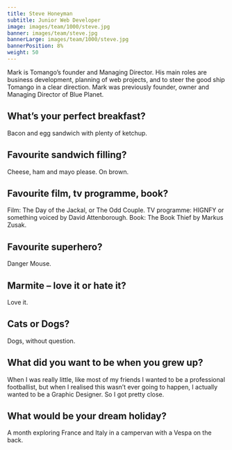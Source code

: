 ```yaml
---
title: Steve Honeyman
subtitle: Junior Web Developer
image: images/team/1000/steve.jpg
banner: images/team/steve.jpg
bannerLarge: images/team/1000/steve.jpg
bannerPosition: 8%
weight: 50
---
```


Mark is Tomango’s founder and Managing Director.
His main roles are business development, planning of web projects, and to steer the good ship Tomango in a clear direction. Mark was previously founder, owner and Managing Director of Blue Planet.

## What’s your perfect breakfast?
Bacon and egg sandwich with plenty of ketchup.

## Favourite sandwich filling?
Cheese, ham and mayo please. On brown.

## Favourite film, tv programme, book?
Film: The Day of the Jackal, or The Odd Couple. TV programme: HIGNFY or something voiced by David Attenborough. Book: The Book Thief by Markus Zusak.

## Favourite superhero?
Danger Mouse.

## Marmite – love it or hate it?
Love it.

## Cats or Dogs?
Dogs, without question.

## What did you want to be when you grew up?
When I was really little, like most of my friends I wanted to be a professional footballist, but when I realised this wasn’t ever going to happen, I actually wanted to be a Graphic Designer. So I got pretty close.

## What would be your dream holiday?
A month exploring France and Italy in a campervan with a Vespa on the back.
